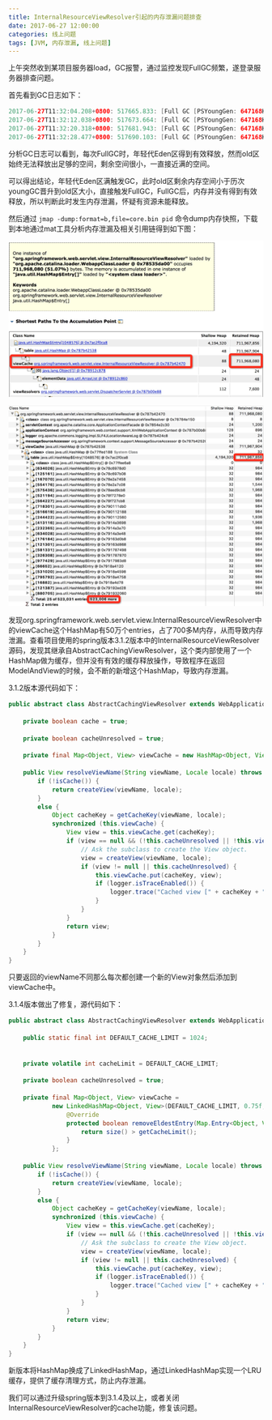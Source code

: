 ```yaml
---
title: InternalResourceViewResolver引起的内存泄漏问题排查
date: 2017-06-27 12:00:00
categories: 线上问题
tags: [JVM, 内存泄漏, 线上问题]
---
```

上午突然收到某项目服务器load，GC报警，通过监控发现FullGC频繁，遂登录服务器排查问题。

首先看到GC日志如下：

```java
2017-06-27T11:32:04.208+0800: 517665.833: [Full GC [PSYoungGen: 647168K->8382K(672256K)] [ParOldGen: 1398268K->1398141K(1398272K)] 2045436K->1406524K(2070528K) [PSPermGen: 118009K->118009K(118272K)], 1.6281840 secs] [Times: user=5.83 sys=0.00, real=1.63 secs]
2017-06-27T11:32:12.038+0800: 517673.664: [Full GC [PSYoungGen: 647168K->7685K(672256K)] [ParOldGen: 1398141K->1397889K(1398272K)] 2045309K->1405575K(2070528K) [PSPermGen: 118009K->118009K(118272K)], 1.6880830 secs] [Times: user=5.73 sys=0.00, real=1.69 secs]
2017-06-27T11:32:20.318+0800: 517681.943: [Full GC [PSYoungGen: 647168K->7419K(672256K)] [ParOldGen: 1397889K->1398270K(1398272K)] 2045057K->1405690K(2070528K) [PSPermGen: 118009K->118009K(118272K)], 1.7475230 secs] [Times: user=6.38 sys=0.00, real=1.75 secs]
2017-06-27T11:32:28.477+0800: 517690.103: [Full GC [PSYoungGen: 647168K->7429K(672256K)] [ParOldGen: 1398270K->1397884K(1398272K)] 2045438K->1405314K(2070528K) [PSPermGen: 118009K->118009K(118272K)], 1.5409620 secs] [Times: user=5.34 sys=0.00, real=1.54 secs]
```

分析GC日志可以看到，每次FullGC时，年轻代Eden区得到有效释放，然而old区始终无法释放出足够的空间，剩余空间很小，一直接近满的空间。

可以得出结论，年轻代Eden区满触发GC，此时old区剩余内存空间小于历次youngGC晋升到old区大小，直接触发FullGC，FullGC后，内存并没有得到有效释放，所以判断此时发生内存泄漏，怀疑有资源未能释放。

然后通过 `jmap -dump:format=b,file=core.bin pid` 命令dump内存快照，下载到本地通过mat工具分析内存泄漏及相关引用链得到如下图：

![memory-leak](InternalResourceViewResolver-Memory-Leak/memory-leak.png)

![gc-root](InternalResourceViewResolver-Memory-Leak/gc-root.png)

发现org.springframework.web.servlet.view.InternalResourceViewResolver中的viewCache这个HashMap有50万个entries，占了700多M内存，从而导致内存泄漏。查看项目使用的spring版本3.1.2版本中的InternalResourceViewResolver源码，发现其继承自AbstractCachingViewResolver，这个类内部使用了一个HashMap做为缓存，但并没有有效的缓存释放操作，导致程序在返回ModelAndView的时候，会不断的新增这个HashMap，导致内存泄漏。

3.1.2版本源代码如下：

```java
public abstract class AbstractCachingViewResolver extends WebApplicationObjectSupport implements ViewResolver {

	private boolean cache = true;

	private boolean cacheUnresolved = true;

	private final Map<Object, View> viewCache = new HashMap<Object, View>();

	public View resolveViewName(String viewName, Locale locale) throws Exception {
		if (!isCache()) {
			return createView(viewName, locale);
		}
		else {
			Object cacheKey = getCacheKey(viewName, locale);
			synchronized (this.viewCache) {
				View view = this.viewCache.get(cacheKey);
				if (view == null && (!this.cacheUnresolved || !this.viewCache.containsKey(cacheKey))) {
					// Ask the subclass to create the View object.
					view = createView(viewName, locale);
					if (view != null || this.cacheUnresolved) {
						this.viewCache.put(cacheKey, view);
						if (logger.isTraceEnabled()) {
							logger.trace("Cached view [" + cacheKey + "]");
						}
					}
				}
				return view;
			}
		}
	}
}
```
只要返回的viewName不同那么每次都创建一个新的View对象然后添加到viewCache中。


3.1.4版本做出了修复，源代码如下：

```java
public abstract class AbstractCachingViewResolver extends WebApplicationObjectSupport implements ViewResolver {

	public static final int DEFAULT_CACHE_LIMIT = 1024;


	private volatile int cacheLimit = DEFAULT_CACHE_LIMIT;

	private boolean cacheUnresolved = true;

	private final Map<Object, View> viewCache =
			new LinkedHashMap<Object, View>(DEFAULT_CACHE_LIMIT, 0.75f, true) {
				@Override
				protected boolean removeEldestEntry(Map.Entry<Object, View> eldest) {
					return size() > getCacheLimit();
				}
			};

	public View resolveViewName(String viewName, Locale locale) throws Exception {
		if (!isCache()) {
			return createView(viewName, locale);
		}
		else {
			Object cacheKey = getCacheKey(viewName, locale);
			synchronized (this.viewCache) {
				View view = this.viewCache.get(cacheKey);
				if (view == null && (!this.cacheUnresolved || !this.viewCache.containsKey(cacheKey))) {
					// Ask the subclass to create the View object.
					view = createView(viewName, locale);
					if (view != null || this.cacheUnresolved) {
						this.viewCache.put(cacheKey, view);
						if (logger.isTraceEnabled()) {
							logger.trace("Cached view [" + cacheKey + "]");
						}
					}
				}
				return view;
			}
		}
	}
}
```

新版本将HashMap换成了LinkedHashMap，通过LinkedHashMap实现一个LRU缓存，提供了缓存清理方式，防止内存泄漏。

我们可以通过升级spring版本到3.1.4及以上，或者关闭InternalResourceViewResolver的cache功能，修复该问题。



